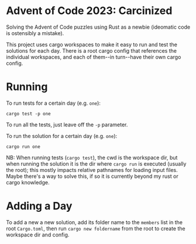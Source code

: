 # Advent of Code 2023: Carcinized

Solving the Advent of Code puzzles using Rust as a newbie (ideomatic code is
ostensibly a mistake).

This project uses cargo workspaces to make it easy to run and test the
solutions for each day. There is a root cargo config that references the
individual workspaces, and each of them--in turn--have their own cargo config.

# Running

To run tests for a certain day (e.g. `one`):

```
cargo test -p one
```

To run all the tests, just leave off the `-p` parameter.

To run the solution for a certain day (e.g. `one`):

```
cargo run one
```

NB: When running tests (`cargo test`), the cwd is the workspace dir, but when
running the solution it is the dir where `cargo run` is executed (usually the
root); this mostly impacts relative pathnames for loading input files. Maybe
there's a way to solve this, if so it is currently beyond my rust or cargo
knowledge.

# Adding a Day

To add a new a new solution, add its folder name to the `members` list in the
root `Cargo.toml`, then run `cargo new foldername` from the root to create the
workspace dir and config.
